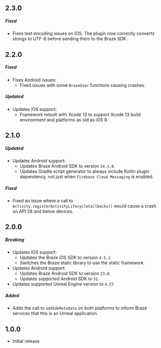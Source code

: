 ## 2.3.0

##### Fixed
- Fixes text encoding issues on iOS. The plugin now correctly converts strings to UTF-8 before sending them to the Braze SDK.

## 2.2.0

##### Fixed
- Fixes Android issues:
  - Fixed issues with some `BrazeUser` functions causing crashes.

##### Updated
- Updates iOS support:
  - Framework rebuilt with Xcode 13 to support Xcode 13 build environment and platforms as old as iOS 9.

## 2.1.0

##### Updated
- Updates Android support:
  - Updates Braze Android SDK to version `24.1.0`.
  - Updates Gradle script generator to always include Kotlin plugin dependency, not just when `Firebase Cloud Messaging` is enabled.

##### Fixed
- Fixed an issue where a call to `Activity.registerActivityLifecycleCallbacks()` would cause a crash on API 28 and below devices.
## 2.0.0

##### Breaking
- Updates iOS support:
  - Updates the Braze iOS SDK to version `4.5.1`.
  - Switches the Braze static library to use the static framework.
- Updates Android support:
  - Updates Braze Android SDK to version `23.0`.
  - Updates supported Android SDK to `31`.
- Updates supported Unreal Engine version to `4.27`.

##### Added
- Adds the call to `addSdkMetadata` on both platforms to inform Braze services that this is an Unreal application.

## 1.0.0
- Initial release
